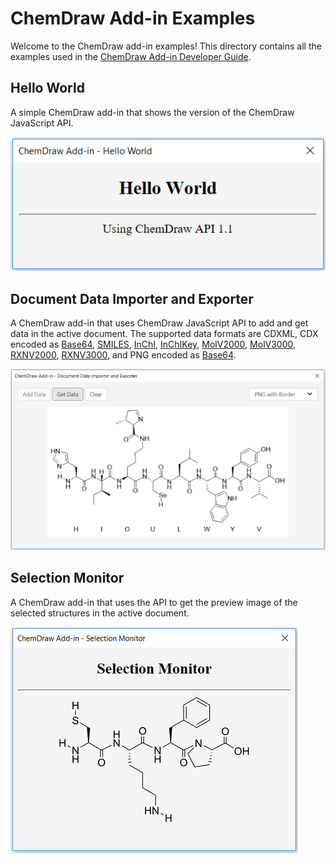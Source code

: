 # ChemDraw Add-in Examples

Welcome to the ChemDraw add-in examples! This directory contains all the examples used in the [ChemDraw Add-in Developer Guide](https://github.com/PerkinElmer/ChemDraw-AddIns/tree/master/Documentation).

## Hello World

A simple ChemDraw add-in that shows the version of the ChemDraw JavaScript API.

![Hello World](./Images/hello-world.png)

## Document Data Importer and Exporter

A ChemDraw add-in that uses ChemDraw JavaScript API to add and get data in the active document. The supported data formats are CDXML, CDX encoded as [Base64](https://en.wikipedia.org/wiki/Base64), [SMILES](http://www.daylight.com/dayhtml/doc/theory/theory.smiles.html), [InChI](https://iupac.org/who-we-are/divisions/division-details/inchi/), [InChIKey](https://iupac.org/who-we-are/divisions/division-details/inchi/), [MolV2000](http://accelrys.com/products/collaborative-science/biovia-draw/ctfile-no-fee.html), [MolV3000](http://accelrys.com/products/collaborative-science/biovia-draw/ctfile-no-fee.html), [RXNV2000](http://accelrys.com/products/collaborative-science/biovia-draw/ctfile-no-fee.html), [RXNV3000](http://accelrys.com/products/collaborative-science/biovia-draw/ctfile-no-fee.html), and PNG encoded as [Base64](https://en.wikipedia.org/wiki/Base64).

![Document Data Importer and Exporter](./Images/document-data-importer-and-exporter.png)

## Selection Monitor

A ChemDraw add-in that uses the API to get the preview image of the selected structures in the active document.

![Selection Monitor](./Images/selection-monitor.png)